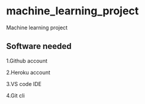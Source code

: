 # machine_learning_project
Machine learning project

## Software needed
1.Github account

2.Heroku account

3.VS code IDE

4.Git cli
